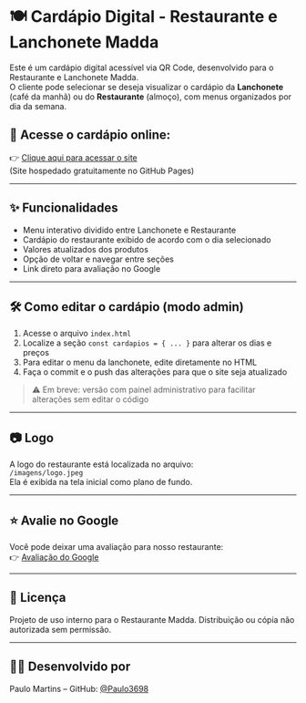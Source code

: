 # 🍽️ Cardápio Digital - Restaurante e Lanchonete Madda

Este é um cardápio digital acessível via QR Code, desenvolvido para o Restaurante e Lanchonete Madda.  
O cliente pode selecionar se deseja visualizar o cardápio da **Lanchonete** (café da manhã) ou do **Restaurante** (almoço), com menus organizados por dia da semana.

## 🔗 Acesse o cardápio online:
👉 [Clique aqui para acessar o site](https://paulo3698.github.io/cardapio-madda/)  
(Site hospedado gratuitamente no GitHub Pages)

---

## ✨ Funcionalidades
- Menu interativo dividido entre Lanchonete e Restaurante
- Cardápio do restaurante exibido de acordo com o dia selecionado
- Valores atualizados dos produtos
- Opção de voltar e navegar entre seções
- Link direto para avaliação no Google

---

## 🛠️ Como editar o cardápio (modo admin)
1. Acesse o arquivo `index.html`
2. Localize a seção `const cardapios = { ... }` para alterar os dias e preços
3. Para editar o menu da lanchonete, edite diretamente no HTML
4. Faça o commit e o push das alterações para que o site seja atualizado

> ⚠️ Em breve: versão com painel administrativo para facilitar alterações sem editar o código

---

## 📷 Logo
A logo do restaurante está localizada no arquivo:  
`/imagens/logo.jpeg`  
Ela é exibida na tela inicial como plano de fundo.

---

## ⭐ Avalie no Google
Você pode deixar uma avaliação para nosso restaurante:  
👉 [Avaliação do Google](https://www.google.com/search?sca_esv=c968e65ff83469d2&rlz=1C1GCEA_enBR1115BR1115&q=Ma.dda+Restaurante+lanchonete+Coment%C3%A1rios)

---

## 📄 Licença
Projeto de uso interno para o Restaurante Madda. Distribuição ou cópia não autorizada sem permissão.

---

## 👨‍💻 Desenvolvido por
Paulo Martins – GitHub: [@Paulo3698](https://github.com/Paulo3698)
